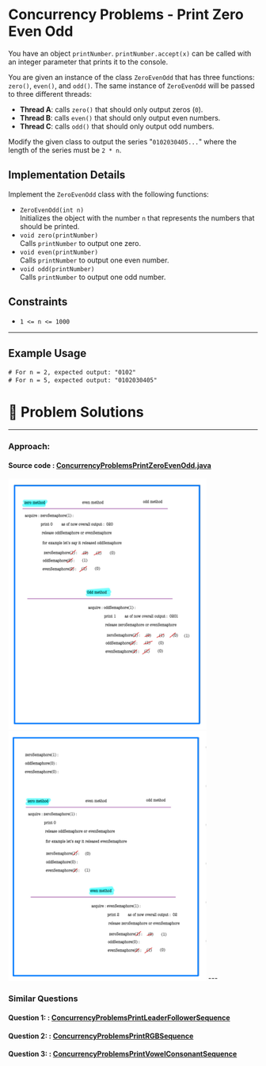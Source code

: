 # Concurrency Problems - Print Zero Even Odd

You have an object `printNumber`. `printNumber.accept(x)` can be called with an integer parameter that prints it to the console.

You are given an instance of the class `ZeroEvenOdd` that has three functions: `zero()`, `even()`, and `odd()`. The same instance of `ZeroEvenOdd` will be passed to three different threads:
- **Thread A**: calls `zero()` that should only output zeros (`0`).
- **Thread B**: calls `even()` that should only output even numbers.
- **Thread C**: calls `odd()` that should only output odd numbers.

Modify the given class to output the series "`0102030405...`" where the length of the series must be `2 * n`.

## Implementation Details

Implement the `ZeroEvenOdd` class with the following functions:
- `ZeroEvenOdd(int n)`  
  Initializes the object with the number `n` that represents the numbers that should be printed.
- `void zero(printNumber)`  
  Calls `printNumber` to output one zero.
- `void even(printNumber)`  
  Calls `printNumber` to output one even number.
- `void odd(printNumber)`  
  Calls `printNumber` to output one odd number.

## Constraints

- `1 <= n <= 1000`

---

## Example Usage

```
# For n = 2, expected output: "0102"
# For n = 5, expected output: "0102030405"
```

# 📝 Problem Solutions
---
### Approach:
#### Source code : [ConcurrencyProblemsPrintZeroEvenOdd.java](../../../../../../lowLevelDesignModuleOne/QuestionAnswer/synchronizationwithSemaphores/assignment/ConcurrencyProblemsPrintZeroEvenOdd/originalQuestion/ConcurrencyProblemsPrintZeroEvenOdd.java)


<img src="../../../../../../../src/resources/images/lowLevelDesignModuleOne/QuestionAnswer/synchronizationwithSemaphores/assignment/ConcurrencyProblemsPrintZeroEvenOdd/originalQuestion/step1.jpg" alt="My Image" width="400" />
<img src="../../../../../../../src/resources/images/lowLevelDesignModuleOne/QuestionAnswer/synchronizationwithSemaphores/assignment/ConcurrencyProblemsPrintZeroEvenOdd/originalQuestion/step2.jpg" alt="My Image" width="400" />
---

### Similar Questions
#### Question 1: : [ConcurrencyProblemsPrintLeaderFollowerSequence](../similarQuestion/ConcurrencyProblemsPrintLeaderFollowerSequence/ConcurrencyProblemsPrintLeaderFollowerSequence.md)

#### Question 2: : [ConcurrencyProblemsPrintRGBSequence](../similarQuestion/ConcurrencyProblemsPrintRGBSequence/ConcurrencyProblemsPrintRGBSequence.md)

#### Question 3: : [ConcurrencyProblemsPrintVowelConsonantSequence](../similarQuestion/ConcurrencyProblemsPrintVowelConsonantSequence/ConcurrencyProblemsPrintVowelConsonantSequence.md)

